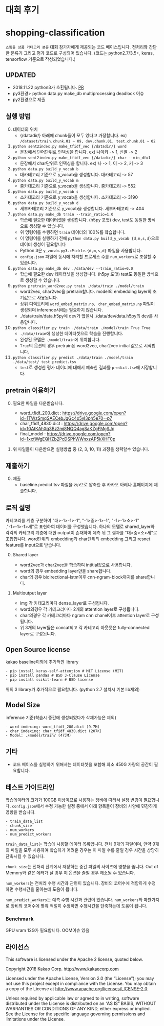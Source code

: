 # 대회 후기
# shopping-classification

`쇼핑몰 상품 카테고리 분류` 대회 참가자에게 제공되는 코드 베이스입니다. 전처리와 간단한 분류기 그리고 평가 코드로 구성되어 있습니다. (코드는 python2.7/3.5+, keras, tensorflow 기준으로 작성되었습니다.)

## UPDATED
  - 2018.11.22 python3가 호환됩니다. [PR](https://github.com/kakao-arena/shopping-classification/pull/3)
  - py3환경> python data.py make_db multiprocessing deadlock 이슈
  - py2환경으로 제출

## 실행 방법

0. 데이터의 위치
    - {/datadir/} 아래에 chunk들이 모두 있다고 가정합니다. ex) `/dataset/train.chunk.01 ~ 09, dev.chunk.01, test.chunk.01 ~ 02`
1. `python sent2index.py make_tfidf_vec {/datadir/} word`
    - 문장에서 단어단위로 인덱싱을 합니다. ex) 나이키 -> 1, 신발 -> 2
2. `python sent2index.py make_tfidf_vec {/datadir/} char --min_df=1`
    - 문장에서 char단위로 인덱싱을 합니다. ex) 나 -> 1, 이 -> 2, 키 -> 3
3. `python data.py build_y_vocab b`
    - 대카테고리 기준으로 y_vocab을 생성합니다. 대카테고리 -> 57
4. `python data.py build_y_vocab m`
    - 중카테고리 기준으로 y_vocab을 생성합니다. 중카테고리 -> 552 
5. `python data.py build_y_vocab s`
    - 소카테고리 기준으로 y_vocab을 생성합니다. 소카테고리 -> 3190 
6. `python data.py build_y_vocab d`
    - 세부카테고리 기준으로 y_vocab을 생성합니다. 세부카테고리 -> 404
7. `python data.py make_db train --train_ratio=1.0`
    - 학습에 필요한 데이터셋을 생성합니다. (h5py 포맷) dev, test도 동일한 방식으로 생성할 수 있습니다.
    - 위 명령어를 수행하면 `train` 데이터의 100%를 학습합니다.
    - 이 명령어를 실행하기 전에 `python data.py build_y_vocab {d,m,s,d}`으로 데이터 생성이 필요합니다
    - Python 3은 `y_vocab.py3.cPickle.{d,m,s,d}` 파일을 사용합니다.
    - `config.json` 파일에 동시에 처리할 프로세스 수를 `num_workers`로 조절할 수 있습니다.
8. `python data.py make_db dev ./data/dev --train_ratio=0.0`
    - 학습에 필요한 dev 데이터셋을 생성합니다. (h5py 포맷) test도 동일한 방식으로 생성할 수 있습니다.
9. `python pretrain_word2vec.py train ./data/train ./model/train`
    - word2vec, char2vec을 pretrain합니다. model의 embedding layer의 초기값으로 사용됩니다.
    - 상위 디렉토리에 `word_embed_matrix.np, char_embed_matrix.np` 파일이 생성되며 inference시에는 필요하지 않습니다.
    - ./data/train/data.h5py에 dev가 없을시 ./data/dev/data.h5py의 dev를 사용합니다.
10. `python classifier.py train ./data/train ./model/train True True`
    - `./data/train`에 생성한 데이터셋으로 학습을 진행합니다.
    - 완성된 모델은 `./model/train`에 위치합니다.
    - `True`의 옵션의 경우 pretrain된 word2vec, char2vec initial 값으로 시작합니다.
11. `python classifier.py predict ./data/train ./model/train ./data/test/ test predict.tsv`
    - `test`로 생성한 평가 데이터에 대해서 예측한 결과를 `predict.tsv`에 저장합니다.

## pretrain 이용하기
0. 필요한 파일을 다운받습니다.
    - word_tfidf_200.dict : https://drive.google.com/open?id=1TWzSmqSAECebJgGc4o5yI3ph5e70--p7
    - char_tfidf_4830.dict : https://drive.google.com/open?id=10AtKAhXq3Bz2mj8NQQ4agSaKZgFMgSJq
    - final_model : https://drive.google.com/open?id=1xxfjWgEQHZb2PcDSPhWWnxzAP5kXHF0p
    
1. 위 파일들이 다운받으면 실행방법 중 (2, 3, 10, 11) 과정을 생략할수 있습니다. 


## 제출하기
0. 제출
    - baseline.predict.tsv 파일을 zip으로 압축한 후 카카오 아레나 홈페이지에 제출합니다.


## 로직 설명
카테고리를 계층 구분하여 "대>-1>-1>-1", "-1>중>-1>-1", "-1>-1>소>-1" ,"-1>-1>-1>세"로 표현하여 데이터를 구성했습니다. 하나의 모델로 shared_layer와 각각의 카테고리 계층에 대한 output이 존재하며 예측 뒤 그 결과를 "대>중>소>세"로  조합합니다. word단위의 embedding과 char단위의 embedding 그리고 resnet feature를 input으로 받습니다.  

0. Shared layer
	- word2vec과 char2vec을 학습하여 intitial값으로 사용합니다. 
	- word의 경우 embedding layer만을 share합니다.
	- char의 경우 bidirectional-lstm이후 cnn-ngram-block까지를 share합니다.

1. Multioutput layer
	- img 각 카테고리마다 dense_layer로 구성됩니다.
	- word의경우 각 카테고리마다 2개의 attention layer로 구성됩니다.
	- char의경우 각 카테고리마다 ngram cnn chanel이후 attention layer로 구성됩니다.
	- 위 3개의 layer들은 concat되고 각 카테고리 아웃풋은 fully-connected layer로 구성됩니다.


## Open Source license
kakao baseline이외에 추가적인 library
	
	- pip install keras-self-attention # MIT License (MIT)
	- pip install pandas # BSD 3-Clause License
	- pip install scikit-learn # BSD license

위의 3 library가 추가적으로 필요합니다. (python 2.7 설치시 기본 lib제외)
## Model Size
inference 기준(학습시 중간에 생성되었다가 삭제가능은 제외)

	- word indexing: word_tfidf_200.dict (9.7M)
	- char indexing: char_tfidf_4830.dict (207K)
	- Model: ./model/train/ (473M)

## 기타
- 코드 베이스를 실행하기 위해서는 데이터셋을 포함해 최소 450G 가량의 공간이 필요합니다.

## 테스트 가이드라인
학습데이터의 크기가 100GB 이상이므로 사용하는 장비에 따라서 설정 변경이 필요합니다. `config.json`에서 수정 가능한 설정 중에서 아래 항목들이 장비의 사양에 민감하게 영향을 받습니다.

    - train_data_list
    - chunk_size
    - num_workers
    - num_predict_workers


`train_data_list`는 학습에 사용할 데이터 목록입니다. 전체 9개의 파일이며, 만약 9개의 파일을 모두 사용하여 학습하기 어려운 경우는 이 파일 수를 줄일 경우 시간을 상당히 단축시킬 수 있습니다. 

`chunk_size`는 전처리 단계에서 저장하는 중간 파일의 사이즈에 영향을 줍니다. Out of Memory와 같은 에러가 날 경우 이 옵션을 줄일 경우 해소될 수 있습니다.

`num_workers`는 전처리 수행 시간과 관련이 있습니다. 장비의 코어수에 적합하게 수정하면 수행시간을 줄이는데 도움이 됩니다.

`num_predict_workers`는 예측 수행 시간과 관련이 있습니다. `num_workers`와 마찬가지로 장비의 코어수에 맞춰 적절히 수정하면 수행시간을 단축하는데 도움이 됩니다.


### Benchmark

GPU vram 12G가 필요합니다. OOM이슈 있음

## 라이선스

This software is licensed under the Apache 2 license, quoted below.

Copyright 2018 Kakao Corp. http://www.kakaocorp.com

Licensed under the Apache License, Version 2.0 (the “License”); you may not use this project except in compliance with the License. You may obtain a copy of the License at http://www.apache.org/licenses/LICENSE-2.0.

Unless required by applicable law or agreed to in writing, software distributed under the License is distributed on an “AS IS” BASIS, WITHOUT WARRANTIES OR CONDITIONS OF ANY KIND, either express or implied. See the License for the specific language governing permissions and limitations under the License.
